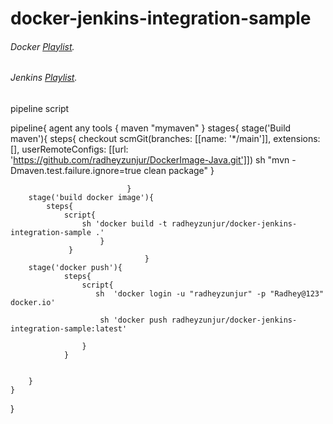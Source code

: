 # docker-jenkins-integration-sample

###### Docker [Playlist](https://www.youtube.com/watch?v=Tg2krHXHzBc&list=PLVz2XdJiJQxzMiFDnwxUDxmuZQU3igcBb).
###### Jenkins [Playlist](https://www.youtube.com/watch?v=Nw3UohhcPO0&list=PLVz2XdJiJQxwS0BZUHX34ocLTJtRGSQzN).

pipeline script

pipeline{
    agent any
    tools {
        maven "mymaven"
    }
    stages{
        stage('Build maven'){
        steps{
            checkout scmGit(branches: [[name: '*/main']], extensions: [], userRemoteConfigs: [[url: 'https://github.com/radheyzunjur/DockerImage-Java.git']])
            sh "mvn -Dmaven.test.failure.ignore=true clean package"
             }
            
                              }
        stage('build docker image'){
            steps{
                script{
                    sh 'docker build -t radheyzunjur/docker-jenkins-integration-sample .'
                        }
                 }
                                  }
        stage('docker push'){
                steps{
                    script{
                       sh  'docker login -u "radheyzunjur" -p "Radhey@123" docker.io'

                        sh 'docker push radheyzunjur/docker-jenkins-integration-sample:latest'

                    }
                }
            
            
        }
    }
}
